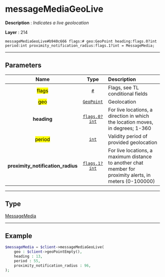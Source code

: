 # messageMediaGeoLive

**Description** : *Indicates a live geolocation*

**Layer** : 214

```tl
messageMediaGeoLive#b940c666 flags:# geo:GeoPoint heading:flags.0?int period:int proximity_notification_radius:flags.1?int = MessageMedia;
```

---

## Parameters

| Name | Type | Description |
| :---: | :---: | :--- |
| <mark>flags</mark> | [`#`](type/#) | Flags, see TL conditional fields |
| <mark>geo</mark> | [`GeoPoint`](type/GeoPoint) | Geolocation |
| **heading** | [`flags.0?int`](type/int) | For live locations, a direction in which the location moves, in degrees; 1-360 |
| <mark>period</mark> | [`int`](type/int) | Validity period of provided geolocation |
| **proximity_notification_radius** | [`flags.1?int`](type/int) | For live locations, a maximum distance to another chat member for proximity alerts, in meters (0-100000) |

---

## Type

[MessageMedia](type/MessageMedia)

---

## Example

```php
$messageMedia = $client->messageMediaGeoLive(
	geo : $client->geoPointEmpty(),
	heading : 13,
	period : 55,
	proximity_notification_radius : 96,
);
```